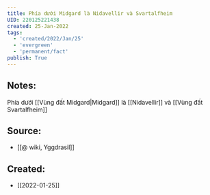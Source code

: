 ```yaml
---
title: Phía dưới Midgard là Nidavellir và Svartalfheim
UID: 220125221438
created: 25-Jan-2022
tags:
  - 'created/2022/Jan/25'
  - 'evergreen'
  - 'permanent/fact'
publish: True
---
```

## Notes:
Phía dưới [[Vùng đất Midgard|Midgard]] là [[Nidavellir]] và [[Vùng đất Svartalfheim]]

## Source:
- [[@ wiki, Yggdrasil]]



## Created:
- [[2022-01-25]]
